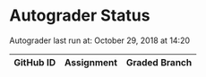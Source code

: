 # Autograder Status
Autograder last run at: October 29, 2018 at 14:20

| GitHub ID | Assignment | Graded Branch |
|-----------|------------|---------------|
